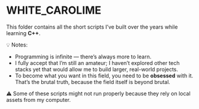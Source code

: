 # WHITE_CAROLIME
This folder contains all the short scripts I’ve built over the years while learning **C++**.  

💡 Notes:  
- Programming is infinite — there’s always more to learn.  
- I fully accept that I’m still an amateur; I haven’t explored other tech stacks yet that would allow me to build larger, real-world projects.  
- To become what you want in this field, you need to be **obsessed** with it. That’s the brutal truth, because the field itself is beyond brutal.  

⚠️ Some of these scripts might not run properly because they rely on local assets from my computer.  
